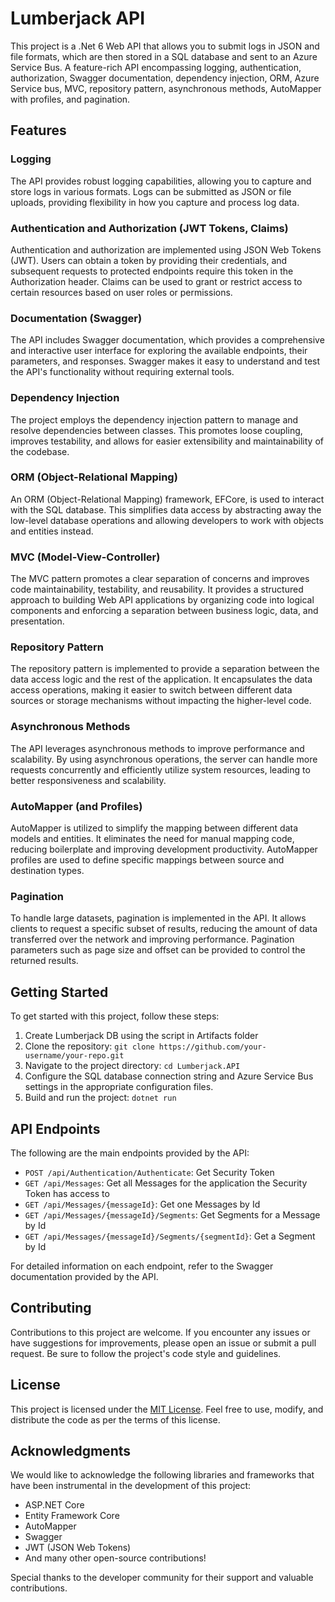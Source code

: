 # Lumberjack API

This project is a .Net 6 Web API that allows you to submit logs in JSON and file formats, which are then stored in a SQL database and sent to an Azure Service Bus. A feature-rich API encompassing logging, authentication, authorization, Swagger documentation, dependency injection, ORM, Azure Service bus, MVC, repository pattern, asynchronous methods, AutoMapper with profiles, and pagination.

## Features

### Logging

The API provides robust logging capabilities, allowing you to capture and store logs in various formats. Logs can be submitted as JSON or file uploads, providing flexibility in how you capture and process log data.

### Authentication and Authorization (JWT Tokens, Claims)

Authentication and authorization are implemented using JSON Web Tokens (JWT). Users can obtain a token by providing their credentials, and subsequent requests to protected endpoints require this token in the Authorization header. Claims can be used to grant or restrict access to certain resources based on user roles or permissions.

### Documentation (Swagger)

The API includes Swagger documentation, which provides a comprehensive and interactive user interface for exploring the available endpoints, their parameters, and responses. Swagger makes it easy to understand and test the API's functionality without requiring external tools.

### Dependency Injection

The project employs the dependency injection pattern to manage and resolve dependencies between classes. This promotes loose coupling, improves testability, and allows for easier extensibility and maintainability of the codebase.

### ORM (Object-Relational Mapping)

An ORM (Object-Relational Mapping) framework, EFCore, is used to interact with the SQL database. This simplifies data access by abstracting away the low-level database operations and allowing developers to work with objects and entities instead.

### MVC (Model-View-Controller)

The MVC pattern promotes a clear separation of concerns and improves code maintainability, testability, and reusability. It provides a structured approach to building Web API applications by organizing code into logical components and enforcing a separation between business logic, data, and presentation.

### Repository Pattern

The repository pattern is implemented to provide a separation between the data access logic and the rest of the application. It encapsulates the data access operations, making it easier to switch between different data sources or storage mechanisms without impacting the higher-level code.

### Asynchronous Methods

The API leverages asynchronous methods to improve performance and scalability. By using asynchronous operations, the server can handle more requests concurrently and efficiently utilize system resources, leading to better responsiveness and scalability.

### AutoMapper (and Profiles)

AutoMapper is utilized to simplify the mapping between different data models and entities. It eliminates the need for manual mapping code, reducing boilerplate and improving development productivity. AutoMapper profiles are used to define specific mappings between source and destination types.

### Pagination

To handle large datasets, pagination is implemented in the API. It allows clients to request a specific subset of results, reducing the amount of data transferred over the network and improving performance. Pagination parameters such as page size and offset can be provided to control the returned results.


## Getting Started

To get started with this project, follow these steps:

1. Create Lumberjack DB using the script in Artifacts folder
2. Clone the repository: `git clone https://github.com/your-username/your-repo.git`
3. Navigate to the project directory: `cd Lumberjack.API`
4. Configure the SQL database connection string and Azure Service Bus settings in the appropriate configuration files.
4. Build and run the project: `dotnet run`


## API Endpoints

The following are the main endpoints provided by the API:

- `POST ​/api​/Authentication​/Authenticate`: Get Security Token
- `GET ​/api​/Messages`: Get all Messages for the application the Security Token has access to
- `GET ​/api​/Messages​/{messageId}`: Get one Messages by Id
- `GET ​/api​/Messages​/{messageId}​/Segments`: Get Segments for a Message by Id
- `GET ​/api​/Messages​/{messageId}​/Segments​/{segmentId}`: Get a Segment by Id

For detailed information on each endpoint, refer to the Swagger documentation provided by the API.


## Contributing

Contributions to this project are welcome. If you encounter any issues or have suggestions for improvements, please open an issue or submit a pull request. Be sure to follow the project's code style and guidelines.


## License

This project is licensed under the [MIT License](LICENSE). Feel free to use, modify, and distribute the code as per the terms of this license.


## Acknowledgments

We would like to acknowledge the following libraries and frameworks that have been instrumental in the development of this project:

- ASP.NET Core
- Entity Framework Core
- AutoMapper
- Swagger
- JWT (JSON Web Tokens)
- And many other open-source contributions!

Special thanks to the developer community for their support and valuable contributions.


